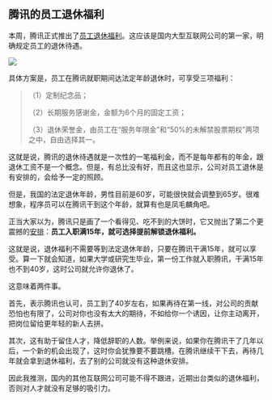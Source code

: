 ## 腾讯的员工退休福利

本周，腾讯正式推出了[员工退休福利](https://finance.sina.cn/7x24/2021-11-05/detail-iktzqtyu5527461.d.html)。这应该是国内大型互联网公司的第一家，明确规定员工的退休待遇。

![](https://cdn.beekka.com/blogimg/asset/202111/bg2021110503.jpg)

具体方案是，员工在腾讯就职期间达法定年龄退休时，可享受三项福利：

> （1）定制纪念品；
> 
> （2）长期服务感谢金，金额为6个月的固定工资；
> 
> （3）退休荣誉金，由员工在“服务年限金”和“50%的未解禁股票期权”两项之中，自由选择其一。

这就是说，腾讯的退休待遇就是一次性的一笔福利金，而不是每年都有的年金，跟退休工资不是一个概念。但是，有总比没有好，而且这也显示，公司对员工退休是有安排的，会给予一定的照顾。

但是，我国的法定退休年龄，男性目前是60岁，可能很快就会调整到65岁。很难想象，程序员可以在腾讯干到这个年龄，就算有也是凤毛麟角吧。

正当大家以为，腾讯只是画了一个看得见、吃不到的大饼时，它又抛出了第二个更震撼的[安排](https://finance.sina.cn/7x24/2021-11-09/detail-iktzqtyu6241105.d.html)：**员工入职满15年，就可选择提前解锁退休福利。**

这就是说，退休福利不需要等到法定退休年龄，只要在腾讯干满15年，就可以享受。算一下就会知道，如果大学或研究生毕业，第一份工作就入职腾讯，干满15年也不到40岁，这时公司就允许你退休了。

这意味着两件事。

首先，表示腾讯也认可，员工到了40岁左右，如果再待在第一线，对公司的贡献恐怕也有限了，公司对你也没有太大的期待，不如给你一个诱因，让你主动离开，把岗位留给更年轻的新人去拼。

其次，这有助于留住人才，降低辞职的人数。举例来说，如果你在腾讯干了几年以后，一个新的机会出现了，这时你会犹豫要不要跳槽。在腾讯继续干下去，再待几年就会拿到退休福利，去了别的公司就没有这种退休安排。

因此我推测，国内的其他互联网公司可能不得不跟进，近期出台类似的退休福利，否则对人才就没有足够的吸引力。


